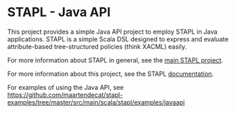 STAPL - Java API
=====================

This project provides a simple Java API project to employ STAPL in Java applications. STAPL is a simple Scala DSL designed to express and evaluate attribute-based tree-structured policies (think XACML) easily.

For more information about STAPL in general, see the [main STAPL project][1].

For more information about this project, see the STAPL [documentation][2].

For examples of using the Java API, see https://github.com/maartendecat/stapl-examples/tree/master/src/main/scala/stapl/examples/javaapi

 [1]: https://github.com/maartendecat/stapl
 [2]: https://github.com/maartendecat/stapl#employing-the-engine-in-java
